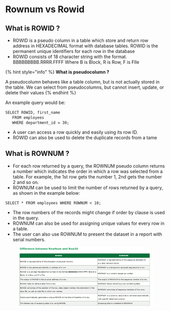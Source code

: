 # Rownum vs Rowid

## What is ROWID ?

* ROWID is a pseudo column in a table which store and return row address in HEXADECIMAL format with database tables. ROWID is the permanent unique identifiers for each row in the database
* ROWID consists of 18 character string with the format. BBBBBBBBB.RRRR.FFFF Where B is Block, R is Row, F is FIle

{% hint style="info" %}
**What is pseudocolumn ?**

A pseudocolumn behaves like a table column, but is not actually stored in the table. We can select from pseudocolumns, but cannot insert, update, or delete their values
{% endhint %}

An example query would be:

```
SELECT ROWID, first_name  
   FROM employees
   WHERE department_id = 30;
```

* A user can access a row quickly and easily using its row ID.
* ROWID can also be used to delete the duplicate records from a tame

## What is ROWNUM ?

* For each row returned by a query, the ROWNUM pseudo column returns a number which indicates the order in which a row was selected from a table. For example, the 1st row gets the number 1, 2nd gets the number 2 and so on.
* ROWNUM can be used to limit the number of rows returned by a query, as shown in the example below:

```
SELECT * FROM employees WHERE ROWNUM < 10;
```

* The row numbers of the records might change if order by clause is used in the query.
* ROWNUM can also be used for assigning unique values for every row in a table.
* The user can also use ROWNUM to present the dataset in a report with serial numbers.

<figure><img src="../../../../../.gitbook/assets/image.png" alt="" width="488"><figcaption></figcaption></figure>

